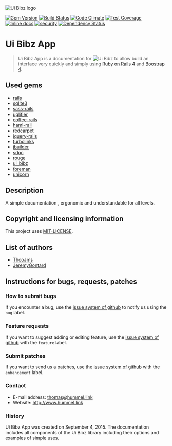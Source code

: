 ![Ui Bibz logo](http://hummel.link/Ui-Bibz/2.0.0/images/ui-bibz-logo-without-border.gif)

[![Gem Version](https://badge.fury.io/rb/ui_bibz.svg)](http://badge.fury.io/rb/ui_bibz)
[![Build Status](https://travis-ci.org/thooams/Ui-Bibz.svg)](https://travis-ci.org/thooams/Ui-Bibz)
[![Code Climate](https://codeclimate.com/github/thooams/Ui-Bibz/badges/gpa.svg)](https://codeclimate.com/github/thooams/Ui-Bibz)
[![Test Coverage](https://codeclimate.com/github/thooams/Ui-Bibz/badges/coverage.svg)](https://codeclimate.com/github/thooams/Ui-Bibz)
[![Inline docs](http://inch-ci.org/github/thooams/Ui-Bibz.svg?branch=master)](http://inch-ci.org/github/thooams/Ui-Bibz)
[![security](https://hakiri.io/github/thooams/Ui-Bibz/master.svg)](https://hakiri.io/github/thooams/Ui-Bibz/master)
[![Dependency Status](https://gemnasium.com/thooams/Ui-Bibz.svg)](https://gemnasium.com/thooams/Ui-Bibz)

# Ui Bibz App
> Ui Bibz App is a documentation for ![Ui Bibz](https://github.com/thooams/Ui-Bibz/)
> to allow build an interface very quickly and simply
> using [Ruby on Rails 4](http://rubyonrails.org/) and [Boostrap 4](http://getbootstrap.com/).

## Used gems

* [rails](https://rubygems.org/gems/rails/versions/4.2.5.2)
* [sqlite3](https://rubygems.org/gems/sqlite3/versions/1.3.11)
* [sass-rails](https://rubygems.org/gems/sass-rails/versions/5.0.4)
* [uglifier](https://rubygems.org/gems/uglifier/versions/2.7.2)
* [coffee-rails](https://rubygems.org/gems/coffee-rails/versions/4.1.1)
* [haml-rail](https://rubygems.org/gems/haml-rails/versions/0.9.0)
* [redcarpet](https://rubygems.org/gems/redcarpet/versions/3.3.4)
* [jquery-rails](https://rubygems.org/gems/jquery-rails/versions/4.1.1)
* [turbolinks](https://rubygems.org/gems/turbolinks/versions/2.5.3)
* [jbuilder](https://rubygems.org/gems/jbuilder/versions/2.4.1)
* [sdoc](https://rubygems.org/gems/sdoc/versions/0.4.1)
* [rouge](https://rubygems.org/gems/rouge/versions/1.10.1)
* [ui_bibz](https://rubygems.org/gems/ui_bibz/versions/1.2.0)
* [foreman](https://rubygems.org/gems/foreman/versions/0.78.0)
* [unicorn](https://rubygems.org/gems/unicorn/versions/5.0.1)

## Description
A simple documentation , ergonomic and understandable for all levels.

## Copyright and licensing information
This project uses [MIT-LICENSE](https://opensource.org/licenses/MIT).

## List of authors

* [Thooams](https://github.com/thooams)
* [JeremyGontard](https://github.com/JeremyGontard)

## Instructions for bugs, requests, patches
### How to submit bugs

If you encounter a bug, use the [issue system of github](https://github.com/thooams/ui-bibz-app/issues) to notify us using the `bug` label.

### Feature requests

If you want to suggest adding or editing feature, use the [issue system of github](https://github.com/thooams/ui-bibz-app/issues) with the `feature` label.

### Submit patches

If you want to send us a patches, use the [issue system of github](https://github.com/thooams/ui-bibz-app/issues) with the `enhancement` label.

### Contact

* E-mail address: thomas@hummel.link
* Website: http://www.hummel.link

### History

Ui Bibz App was created on September 4, 2015.
The documentation includes all components of the Ui Bibz library including their options and examples of simple uses.
